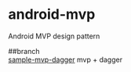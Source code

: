 # android-mvp
Android MVP design pattern

##branch  
[sample-mvp-dagger](https://github.com/TwentySevenC/android-mvp/tree/sample-mvp-dagger) mvp + dagger
